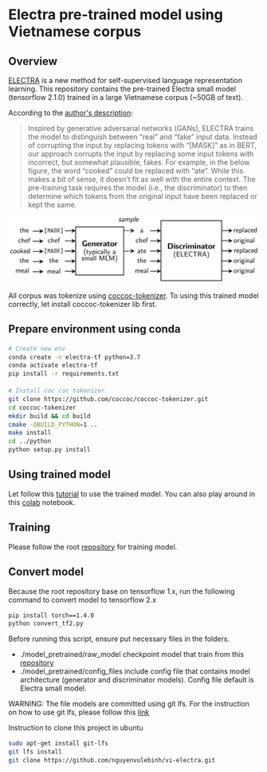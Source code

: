 # Electra pre-trained model using Vietnamese corpus

## Overview

[ELECTRA](https://openreview.net/pdf?id=r1xMH1BtvB) is a new method for self-supervised language representation learning. This repository contains the pre-trained Electra small model (tensorflow 2.1.0) trained in a large Vietnamese corpus (~50GB of text). 

According to the [author's description](https://ai.googleblog.com/2020/03/more-efficient-nlp-model-pre-training.html):
> Inspired by generative adversarial networks (GANs), ELECTRA trains the model to distinguish between “real” and “fake” input data. Instead of corrupting the input by replacing tokens with “[MASK]” as in BERT, our approach corrupts the input by replacing some input tokens with incorrect, but somewhat plausible, fakes. For example, in the below figure, the word “cooked” could be replaced with “ate”. While this makes a bit of sense, it doesn’t fit as well with the entire context. The pre-training task requires the model (i.e., the discriminator) to then determine which tokens from the original input have been replaced or kept the same.

![electra idea](./electra.png)

All corpus was tokenize using [coccoc-tokenizer](https://github.com/coccoc/coccoc-tokenizer). To using this trained model correctly, let install coccoc-tokenizer lib first.

## Prepare environment using conda

```bash
# Create new env
conda create -n electra-tf python=3.7
conda activate electra-tf
pip install -r requirements.txt

# Install coc coc tokenizer
git clone https://github.com/coccoc/coccoc-tokenizer.git
cd coccoc-tokenizer
mkdir build && cd build
cmake -DBUILD_PYTHON=1 ..
make install
cd ../python
python setup.py install

```

## Using trained model

Let follow this [tutorial](https://github.com/nguyenvulebinh/vi-electra/blob/master/gen_dis_explorer.ipynb) to use the trained model. You can also play around in this [colab](https://colab.research.google.com/drive/1cBQ7FQJBDeXn8UAbB3qVyaDFZGLdYM-P) notebook.

## Training

Please follow the root [repository](https://github.com/google-research/electra) for training model.


## Convert model

Because the root repository base on tensorflow 1.x, run the following command to convert model to tensorflow 2.x

```bash
pip install torch==1.4.0
python convert_tf2.py
```

Before running this script, ensure put necessary files in the folders.

- ./model_pretrained/raw_model checkpoint model that train from this [repository](https://github.com/google-research/electra)
- ./model_pretrained/config_files include config file that contains model architecture (generator and discriminator models). Config file default is Electra small model.



WARNING: The file models are committed using git lfs. For the instruction on how to use git lfs, please follow this [link](https://git-lfs.github.com/)

Instruction to clone this project in ubuntu 
```bash
sudo apt-get install git-lfs
git lfs install
git clone https://github.com/nguyenvulebinh/vi-electra.git

```